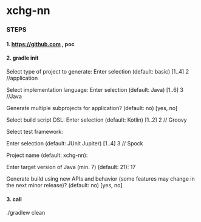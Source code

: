 # xchg-nn

### STEPS 
#### 1. https://github.com , poc

#### 2. gradle init

Select type of project to generate:
   Enter selection (default: basic) [1..4] 2 //application

Select implementation language:
   Enter selection (default: Java) [1..6] 3 //Java

Generate multiple subprojects for application? (default: no) [yes, no]

Select build script DSL:
   Enter selection (default: Kotlin) [1..2] 2 // Groovy

Select test framework:

Enter selection (default: JUnit Jupiter) [1..4] 3 // Spock

Project name (default: xchg-nn):

Enter target version of Java (min. 7) (default: 21): 17

Generate build using new APIs and behavior (some features may change in the next minor release)? (default: no) [yes, no] 

#### 3. call
./gradlew clean

